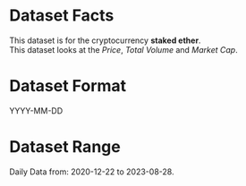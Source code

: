 # Dataset Facts

This dataset is for the cryptocurrency **staked ether**.    
This dataset looks at the _Price_, _Total Volume_ and _Market Cap_.   

# Dataset Format  

YYYY-MM-DD    

# Dataset Range    

Daily Data from: 2020-12-22 to 2023-08-28.    
 
 